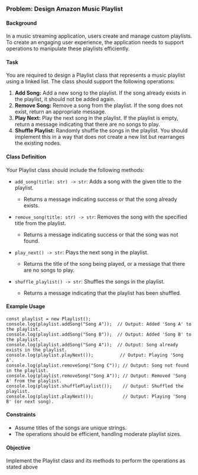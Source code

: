 ### Problem: Design Amazon Music Playlist

#### Background

In a music streaming application, users create and manage custom playlists. To create an engaging user experience, the application needs to support operations to manipulate these playlists efficiently.

#### Task
You are required to design a Playlist class that represents a music playlist using a linked list. The class should support the following operations:

1. **Add Song:** Add a new song to the playlist. If the song already exists in the playlist, it should not be added again.
2. **Remove Song:** Remove a song from the playlist. If the song does not exist, return an appropriate message.
3. **Play Next:** Play the next song in the playlist. If the playlist is empty, return a message indicating that there are no songs to play.
4. **Shuffle Playlist:** Randomly shuffle the songs in the playlist. You should implement this in a way that does not create a new list but rearranges the existing nodes.

#### Class Definition
Your Playlist class should include the following methods:

* ```add_song(title: str) -> str```: Adds a song with the given title to the playlist.

  * Returns a message indicating success or that the song already exists.

* ```remove_song(title: str) -> str```: Removes the song with the specified title from the playlist.
  * Returns a message indicating success or that the song was not found.

* ```play_next() -> str```: Plays the next song in the playlist.

  * Returns the title of the song being played, or a message that there are no songs to play.

* ```shuffle_playlist() -> str```: Shuffles the songs in the playlist.

  * Returns a message indicating that the playlist has been shuffled.

#### Example Usage
```
const playlist = new Playlist();  
console.log(playlist.addSong("Song A"));  // Output: Added 'Song A' to the playlist.  
console.log(playlist.addSong("Song B"));  // Output: Added 'Song B' to the playlist.  
console.log(playlist.addSong("Song A"));  // Output: Song already exists in the playlist.  
console.log(playlist.playNext());          // Output: Playing 'Song A'.  
console.log(playlist.removeSong("Song C")); // Output: Song not found in the playlist.  
console.log(playlist.removeSong("Song A")); // Output: Removed 'Song A' from the playlist.  
console.log(playlist.shufflePlaylist());    // Output: Shuffled the playlist.  
console.log(playlist.playNext());           // Output: Playing 'Song B' (or next song). 
``` 

#### Constraints
* Assume titles of the songs are unique strings.
* The operations should be efficient, handling moderate playlist sizes.

#### Objective
Implement the Playlist class and its methods to perform the operations as stated above
